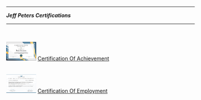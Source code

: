 -------------------------------------

***Jeff Peters Certifications***

-------------------------------------
<html>
<body>
<br>
<br> 
<div class="images">
  <img src="/JeffPeters/JeffPetersCertificationOfAchievement.png" width="80" height="50" alt="Image" />
  <a class="link1" href="/JeffPeters/JeffPetersCertificationOfAchievement.png">Certification Of Achievement</a>
</div>
<br> 
<br> 
<div class="images">
  <img src="/JeffPeters/JeffPetersCertificationOfEmployment.png" width="80" height="50" alt="Image" />
  <a class="link1" href="/JeffPeters/JeffPetersCertificationOfEmployment.png">Certification Of Employment</a>
</div>
<br>
</body>
</html>







